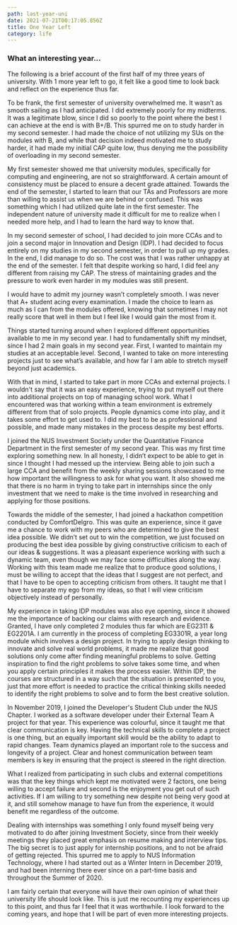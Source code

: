 ```yaml
---
path: last-year-uni
date: 2021-07-21T00:17:05.856Z
title: One Year Left
category: life
---
```


### What an interesting year...

The following is a brief account of the first half of my three years of university. With 1 more year left to go, it felt like a good time to look back and reflect on the experience thus far.

To be frank, the first semester of university overwhelmed me. It wasn’t as smooth sailing as I had anticipated. I did extremely poorly for my midterms. It was a legitimate blow, since I did so poorly to the point where the best I can achieve at the end is with B+/B. This spurred me on to study harder in my second semester. I had made the choice of not utilizing my SUs on the modules with B, and while that decision indeed motivated me to study harder, it had made my initial CAP quite low, thus denying me the possibility of overloading in my second semester.

My first semester showed me that university modules, specifically for computing and engineering, are not so straightforward. A certain amount of consistency must be placed to ensure a decent grade attained. Towards the end of the semester, I started to learn that our TAs and Professors are more than willing to assist us when we are behind or confused. This was something which I had utilized quite late in the first semester. The independent nature of university made it difficult for me to realize when I needed more help, and I had to learn the hard way to know that.

In my second semester of school, I had decided to join more CCAs and to join a second major in Innovation and Design (IDP). I had decided to focus entirely on my studies in my second semester, in order to pull up my grades. In the end, I did manage to do so. The cost was that I was rather unhappy at the end of the semester. I felt that despite working so hard, I did feel any different from raising my CAP. The stress of maintaining grades and the pressure to work even harder in my modules was still present.

I would have to admit my journey wasn’t completely smooth. I was never that A+ student acing every examination. I made the choice to learn as much as I can from the modules offered, knowing that sometimes I may not really score that well in them but I feel like I would gain the most from it.

Things started turning around when I explored different opportunities available to me in my second year. I had to fundamentally shift my mindset, since I had 2 main goals in my second year. First, I wanted to maintain my studies at an acceptable level. Second, I wanted to take on more interesting projects just to see what’s available, and how far I am able to stretch myself beyond just academics.

With that in mind, I started to take part in more CCAs and external projects. I wouldn't say that it was an easy experience, trying to put myself out there into additional projects on top of managing school work. What I encountered was that working within a team environment is extremely different from that of solo projects. People dynamics come into play, and it takes some effort to get used to. I did my best to be as professional and possible, and made many mistakes in the process despite my best efforts.

I joined the NUS Investment Society under the Quantitative Finance Department in the first semester of my second year. This was my first time exploring something new. In all honesty, I didn’t expect to be able to get in since I thought I had messed up the interview. Being able to join such a large CCA and benefit from the weekly sharing sessions showcased to me how important the willingness to ask for what you want. It also showed me that there is no harm in trying to take part in internships since the only investment that we need to make is the time involved in researching and applying for those positions.

Towards the middle of the semester, I had joined a hackathon competition conducted by ComfortDelgro. This was quite an experience, since it gave me a chance to work with my peers who are determined to give the best idea possible. We didn’t set out to win the competition, we just focused on producing the best idea possible by giving constructive criticism to each of our ideas & suggestions. It was a pleasant experience working with such a dynamic team, even though we may face some difficulties along the way. Working with this team made me realize that to produce good solutions, I must be willing to accept that the ideas that I suggest are not perfect, and that I have to be open to accepting criticism from others. It taught me that I have to separate my ego from my ideas, so that I will view criticism objectively instead of personally.

My experience in taking IDP modules was also eye opening, since it showed me the importance of backing our claims with research and evidence. Granted, I have only completed 2 modules thus far which are EG2311 & EG2201A. I am currently in the process of completing EG3301R, a year long module which involves a design project. In trying to apply design thinking to innovate and solve real world problems, it made me realize that good solutions only come after finding meaningful problems to solve. Getting inspiration to find the right problems to solve takes some time, and when you apply certain principles it makes the process easier. Within IDP, the courses are structured in a way such that the situation is presented to you, just that more effort is needed to practice the critical thinking skills needed to identify the right problems to solve and to form the best creative solution.

In November 2019, I joined the Developer's Student Club under the NUS Chapter. I worked as a software developer under their External Team A project for that year. This experience was colourful, since it taught me that clear communication is key. Having the technical skills to complete a project is one thing, but an equally important skill would be the ability to adapt to rapid changes. Team dynamics played an important role to the success and longevity of a project. Clear and honest communication between team members is key in ensuring that the project is steered in the right direction.

What I realized from participating in such clubs and external competitions was that the key things which kept me motivated were 2 factors, one being willing to accept failure and second is the enjoyment you get out of such activities. If I am willing to try something new despite not being very good at it, and still somehow manage to have fun from the experience, it would benefit me regardless of the outcome.

Dealing with internships was something I only found myself being very motivated to do after joining Investment Society, since from their weekly meetings they placed great emphasis on resume making and interview tips. The big secret is to just apply for internship positions, and to not be afraid of getting rejected. This spurred me to apply to NUS Information Technology, where I had started out as a Winter Intern in December 2019, and had been interning there ever since on a part-time basis and throughout the Summer of 2020.

I am fairly certain that everyone will have their own opinion of what their university life should look like. This is just me recounting my experiences up to this point, and thus far I feel that it was worthwhile. I look forward to the coming years, and hope that I will be part of even more interesting projects.
